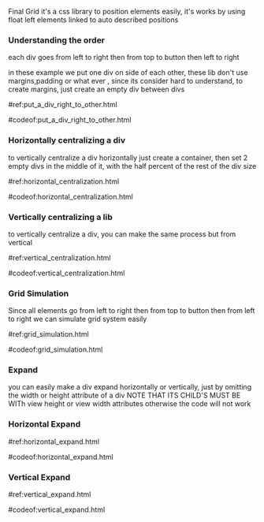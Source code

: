 Final Grid it's a css library to position elements
easily, it's works by using float left elements linked 
to auto described positions

### Understanding the order
each div goes from left to right then from top to button then left to right 

in these example we put one div on side of each other, these lib don't use margins,padding 
or what ever , since its consider hard to understand, to create margins, just create an 
empty div between divs

#ref:put_a_div_right_to_other.html


#codeof:put_a_div_right_to_other.html


### Horizontally centralizing a div 
to vertically centralize a div horizontally just create a container,
then set 2 empty divs in the middle of it, with the half percent of the rest of the div size

#ref:horizontal_centralization.html


#codeof:horizontal_centralization.html


### Vertically centralizing a lib 

to vertically centralize a div, you can make the same process but from vertical

#ref:vertical_centralization.html

#codeof:vertical_centralization.html


### Grid Simulation
Since all elements go from left to right then from top to button then from left to right
we can simulate grid system easily 

#ref:grid_simulation.html

#codeof:grid_simulation.html

###  Expand
you can easily make a div expand horizontally or vertically, just by omitting the width or 
height attribute of a div NOTE THAT ITS CHILD'S MUST BE WITh view height or view width attributes
otherwise the code will not work

### Horizontal Expand

#ref:horizontal_expand.html

#codeof:horizontal_expand.html


### Vertical Expand

#ref:vertical_expand.html

#codeof:vertical_expand.html

